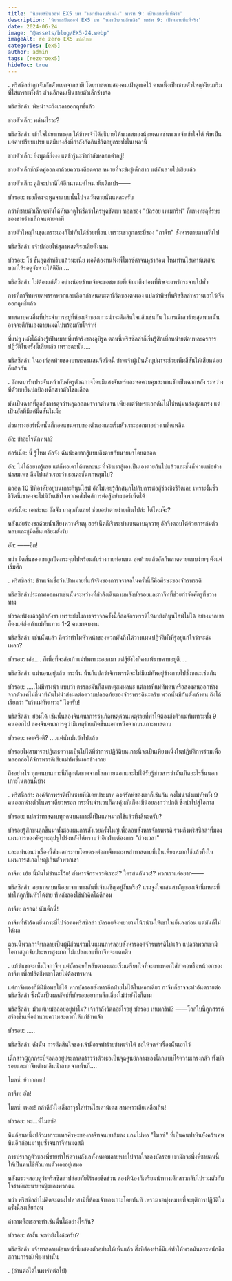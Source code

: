 ```yaml
---
title: 'นิยายสปินออฟ EX5 บท "หมาป่าดาบสีเพลิง" พาร์ท 9: เป้าหมายที่แท้จริง'
description: 'นิยายสปินออฟ EX5 บท "หมาป่าดาบสีเพลิง" พาร์ท 9: เป้าหมายที่แท้จริง'
date: 2024-06-24
image: "@assets/blog/EX5-24.webp"
imageAlt: re zero EX5 แปลไทย
categories: [ex5]
author: admin
tags: [rezeroex5]
hideToc: true
---
```

.
พริสซิลล่าถูกจับกักตัวแยกจากสามี โดยทาสดาบสองคนเฝ้าดูเธอไว้ คนหนึ่งเป็นชายตัวใหญ่เงียบขรึมที่ใส่เกราะทั้งตัว ส่วนอีกคนเป็นชายตัวเล็กช่างจ้อ

พริสซิลล่า: พิษน่าจะถึงเวลาออกฤทธิ์แล้ว

ชายตัวเล็ก: พล่ามไรวะ?

พริสซิลล่า: เข้าใจไม่ยากหรอก ให้ข้าพเจ้าได้อธิบายให้พวกสมองน้อยเฉกเช่นพวกเจ้าเข้าใจได้ พิษเป็นแค่คำเปรียบเปรย แต่มีบางสิ่งที่กำลังกัดกินชีวิตอยู่กระทั่งในเพลานี้

ชายตัวเล็ก: ยิ่งพูดก็ยิ่งงง แต่ข้ารู้นะว่ากำลังหลอกด่าอยู่!

ชายตัวเล็กชักมีดคู่ออกมาด้วยความเดือดดาล หมายที่จะข่มขู่เด็กสาว แต่มันสายไปเสียแล้ว

ชายตัวเล็ก: ดูสิจะปากดีได้อีกนานแค่ไหน ยัยเด็กเปร――

บัลรอย: เธอก็คงจะพูดจาแบบนั้นไปจนวันตายนั่นแหละครับ

กว่าที่ชายตัวเล็กจะทันได้หันมาดูให้ชัดว่าใครพูดขัดเขา หอกของ "บัลรอย เทเมกริฟ" ก็แทงทะลุศีรษะของชายร่างเล็กจนตายคาที่

ชายตัวใหญ่ในชุดเกราะเองก็ไม่ทันได้ช่วยเพื่อน เพราะเขาถูกกระบี่ของ "กาจีท" สังหารตายตามกันไป

พริสซิลล่า: เจ้าปล่อยให้สุภาพสตรีรอเสียตั้งนาน

บัลรอย: โธ่ ชั้นอุตส่าห์รีบแล้วนะเนี่ย พอดีต้องทนฟังพี่ไมลซ์ด่าจนหูชาก่อน ไหนท่านไฮเคาน์เตสจะบอกให้รอดูจังหวะให้ดีอีก....

พริสซิลล่า: ไม่ต้องแก้ตัว อย่างน้อยข้าพเจ้าจะขอชมเชยที่เจ้ามาถึงก่อนที่พิษจะแพร่กระจายไปทั่ว

การที่กาจีททรยศพรรคพวกและเลือกกำหนดชะตาชีวิตของตนเอง แปลว่าพิษที่พริสซิลล่าหว่านเอาไว้เริ่มออกฤทธิ์แล้ว

ทาสดาบคนอื่นที่ประจำการอยู่ที่ห้องเจ้าของเกาะน่าจะตัดสินใจแล้วเช่นกัน ในกรณีเลวร้ายสุดพวกนั้นอาจจะตีกันเองตายหมดไปพร้อมกับโจร่าห์

ที่แน่ๆ หลังได้ล่วงรู้เป้าหมายที่แท้จริงของอูบิรูค ตอนนี้พริสซิลล่าก็เริ่มรู้สึกเบื่อหน่ายต่อบทละครการปฏิวัติในครั้งนี้เสียแล้ว เพราะฉะนั้น....

พริสซิลล่า: ในองก์สุดท้ายของบทละครแสนจืดชืดนี้ ข้าพเจ้าผู้เป็นดั่งบุปผาจะช่วยเพิ่มสีสันให้เสียหน่อยก็แล้วกัน

.
อัลเดบารันประจันหน้ากับศัตรูตัวฉกาจโดยมีแสงจันทร์และหอควบคุมสะพานชักเป็นฉากหลัง ระหว่างที่ตัวเขายืนปกป้องเด็กสาวตัวโชกเลือด

มันเป็นฉากที่ดูอลังการดุจว่าหลุดออกมาจากตำนาน เพียงแต่ว่าพระเอกดันไม่ใช่หนุ่มหล่อสุดแกร่ง แต่เป็นอัลที่มีแค่มีดสั้นในมือ

ส่วนทางฮอร์เน็ตนั้นก็กอดแขนดาบของตัวเองและเริ่มหัวเราะออกมาอย่างเพลิดเพลิน

อัล: ขำอะไรนักหนา?

ฮอร์เน็ต: นี่ รู้ไหม อัลจัง ฉันน่ะอยากสู้แบบถึงตายกับนายมาโดยตลอด

อัล: ไม่ได้อยากรู้เลย แต่ก็พอเดาได้แหละนะ ที่จริงเราสู้เอาเป็นเอาตายกันไปแล้วและชั้นก็พ่ายแพ้อย่างน่าสมเพช ลืมไปแล้วเรอะว่าเธอเตะชั้นตกหลุมไป?

ตลอด 10 ปีที่อาศัยอยู่บนเกาะกินุนไฮฟ์ อัลไม่เคยรู้สึกสนุกไปกับการต่อสู้ช่วงชิงชีวิตเลย เพราะงั้นชั่วชีวิตนี้เขาคงจะไม่มีวันเข้าใจพวกคลั่งไคล้การต่อสู้อย่างฮอร์เน็ตได้

ฮอร์เน็ต: เอาล่ะนะ อัลจัง มาลุยกันเลย! ช่วยอย่าตายง่ายเกินไปล่ะ ได้ไหมจ๊ะ?

หลังเอ่ยร้องขอด้วยน้ำเสียงหวานรื่นหู ฮอร์เน็ตก็เริงระบำแขนดาบดุจวายุ อัลจึงตอบโต้ด้วยการก้มตัวหลบและชูมีดขึ้นเตรียมตั้งรับ

อัล: ――อึก!

ทว่า มีดสั้นของเขาถูกปัดกระจุยไปพร้อมกับร่างกายท่อนบน สุดท้ายแล้วอัลก็พลาดตายแบบง่ายๆ ตั้งแต่เริ่มศึก

.
พริสซิลล่า: ข้าพเจ้าเชื่อว่าเป้าหมายที่แท้จริงของการจราจลในครั้งนี้ก็คือศีรษะของจักรพรรดิ

พริสซิลล่าประกาศออกมาเช่นนั้นระหว่างที่กำลังเดินตามหลังบัลรอยและกาจีทที่ช่วยกำจัดศัตรูที่ขวางทาง

บัลรอยฟังแล้วรู้สึกกังขา เพราะยังไงการจราจลครั้งนี้ก็ล่อจักรพรรดิให้มายังกินุนไฮฟ์ไม่ได้ อย่างมากเขาก็คงแค่ส่งเก้าแม่ทัพเทวะ 1-2 คนมาจบงาน

พริสซิลล่า: เช่นนั้นแล้ว คิดว่าทำไมหัวหน้าของพวกมันถึงได้วางแผนปฏิวัติทั้งที่รู้อยู่แก่ใจว่าจะล้มเหลว?

บัลรอย: เอ่อ.... ก็เพื่อที่จะล่อเก้าแม่ทัพเทวะออกมา แต่สู้ยังไงก็คงแพ้ราบคาบอยู่ดี....

พริสซิลล่า: แน่นอนอยู่แล้ว กระนั้น นั่นก็แปลว่าจักรพรรดิจะไม่มีแม่ทัพอยู่ข้างกายไปชั่วขณะเช่นกัน

บัลรอย: .....ไม่มีทางน่า แบบว่า ตรรกะมันก็สมเหตุสมผลนะ แต่การที่แม่ทัพคนหรือสองคนออกห่างจากตัวแค่ไม่กี่นาทีมันไม่น่าส่งผลต่อความปลอดภัยของจักรพรรดินะครับ พวกนั้นมีกันตั้งเก้าคน ถึงได้เรียกว่า "เก้าแม่ทัพเทวะ" ไงครับ!

พริสซิลล่า: ย่อมได้ เช่นนั้นลองจินตนาการว่าเกิดเหตุด่วนเหตุร้ายที่ทำให้ต้องส่งตัวแม่ทัพเทวะทั้ง 9 คนออกไป ลองจินตนาการดูว่ามีเหตุร้ายเกิดขึ้นนอกเหนือจากบนเกาะทาสดาบ

บัลรอย: เอาจริงดิ? ....แต่นั่นมันบ้าไปแล้ว

บัลรอยไม่สามารถปฏิเสธความเป็นไปได้ที่ว่าการปฏิวัติบนเกาะนี้จะเป็นเพียงหนึ่งในปฏิบัติการร่วมเพื่อหลอกล่อให้จักรพรรดิเสียแม่ทัพชั้นเอกข้างกาย

ถึงอย่างไร ทุกคนบนเกาะนี้ก็ถูกตัดขาดจากโลกภายนอกและไม่ได้รับรู้ข่าวสารว่ามันเกิดอะไรขึ้นนอกเกาะในตอนนี้บ้าง

.
พริสซิลล่า: องค์จักรพรรดิเป็นชายที่มิเคยประมาท องค์รักษ์ของเขาก็เช่นกัน คงไม่น่าส่งแม่ทัพทั้ง 9 คนออกห่างตัวในคราเดียวหรอก กระนั้นจำนวนก็คนคุ้มกันก็คงมีน้อยลงกว่าปกติ ซึ่งนำไปสู่โอกาส

บัลรอย: แปลว่าทาสดาบทุกคนบนเกาะนี้เป็นแค่หมากใช้แล้วทิ้งสินะครับ?

บัลรอยรู้สึกขนลุกขึ้นมาทั้งต่อแผนการสังเวยครั้งใหญ่เพื่อลอบสังหารจักรพรรดิ รวมถึงพริสซิลล่าที่มองแผนการของศัตรูทะลุปรุโปร่งหลังได้ทราบว่าอีกฝ่ายต้องการ "ถ่วงเวลา"

และแน่นอนว่าเรื่องนี้ส่งผลกระทบโดยตรงต่อกาจีทและเหล่าทาสดาบที่เป็นเพียงหมากใช้แล้วทิ้งในแผนการสเกลใหญ่เกินตัวพวกเขา

กาจีท: เฮ้ย นี่มันไม่ขำนะโว้ย! สังหารจักรพรรดิเรอะ!? ใครสนกันวะ!? พวกเราแค่อยาก――

พริสซิลล่า: อยากหลบหนีออกจากทางตันที่เจ้าเผชิญอยู่งั้นหรือ? แรงจูงใจแสนสามัญของเจ้านี่แหละที่ทำให้ถูกปั่นหัวได้ง่าย ทีหลังลองใช้หัวคิดได้ดีก่อน

กาจีท: กรอด! นังเด็กนี่!

กาจีทที่หัวร้อนยื่นกระบี่ไปจ่อคอพริสซิลล่า บัลรอยจึงพยายามโน้วน้ามให้เขาใจเย็นลงก่อน แต่มันก็ไม่ได้ผล

ตอนนี้พวกกาจีทกลายเป็นผู้มีส่วนร่วมในแผนการลอบสังหารองค์จักรพรรดิไปแล้ว แปลว่าพวกเขามีโอกาสถูกจับประหารสูงมาก ไม่แปลกเลยที่กาจีทจะแตกตื่น

.
แม้ว่าเขาจะเห็นใจกาจีท แต่บัลรอยก็หลับตาลงและเริ่มเตรียมใจที่จะแทงหอกใส่ลำคอหรือหน้าอกของกาจีท เพื่อปลิดชีพเขาโดยไม่ต้องทรมาน

แต่กาจีทเองก็มีฝีมือพอใช้ได้ หากบัลรอยสังหารอีกฝ่ายไม่ได้ในหอกเดียว กาจีทก็อาจจะทำอันตรายต่อพริสซิลล่า ซึ่งนั่นเป็นผลลัพธ์ที่บัลรอยอยากหลีกเลี่ยงไม่ว่ายังไงก็ตาม

พริสซิลล่า: มัวแต่เหม่อลอยอยู่ทำไม? เจ้ากำลังวิตกอะไรอยู่ บัลรอย เทเมกริฟ? ――โลกใบนี้ถูกสรรค์สร้างขึ้นเพื่ออำนวยความสะดวกให้แก่ข้าพเจ้า

บัลรอย: .....

พริสซิลล่า: ดังนั้น การตัดสินใจของเจ้ามิอาจทำร้ายข้าพเจ้าได้ ขอให้จดจำเรื่องนั้นเอาไว้

เด็กสาวผู้ถูกกระบี่จ่อคออยู่ประกาศกร้าวว่าตัวเธอเป็นจุดศูนย์กลางของโลกแบบไร้ความเกรงกลัว ทั้งบัลรอยและกาจีทต่างกลืนน้ำลาย จากนั้นก็....

ไมลซ์: ย้าากกกก!

กาจีท: อั่ก!

ไมลซ์: เหอะ! กล้าดียังไงเล็งอาวุธใส่ท่านไฮเคาน์เตส สามหาวเสียเหลือเกิน!

บัลรอย: พะ...พี่ไมลซ์?

หินก้อนหนึ่งปลิวมากระแทกศีรษะของกาจีทจนเขาล้มลง แถมไม่พอ "ไมลซ์" ที่เป็นคนปาหินยังคว้าเศษหินอีกก้อนมาทุบซ้ำจนกาจีทหมดสติ

การปรากฏตัวของพี่ชายทำให้ความลังเลทั้งหมดมลายหายไปจากใจของบัลรอย เขามักจะพึ่งพี่ชายคนนี้ให้เป็นคนใช้หัวแทนตัวเองอยู่เสมอ

หลังตรวจสอบดูว่าพริสซิลล่าปล่อยภัยไร้รอยขีดข่วน สองพี่น้องก็เตรียมนำทางเด็กสาวกลับไปรวมตัวกับโจร่าห์และนายหญิงของพวกตน

ทว่า พริสซิลล่าไม่คิดจะตรงไปหาสามีที่ห้องเจ้าของเกาะโดยทันที เพราะเธอมุ่งหมายที่จะยุติการปฏิวัติในครั้งนี้ลงเสียก่อน

คำถามคือเธอจะทำเช่นนั้นได้อย่างไรกัน?

บัลรอย: ถ้างั้น จะทำยังไงล่ะครับ?

พริสซิลล่า: เจ้าทาสดาบก่อนหน้านี้แสดงตัวอย่างให้เห็นแล้ว สิ่งที่ต้องทำก็มีแค่ทำให้พวกมันตระหนักถึงสถานการณ์เพียงเท่านั้น

.
(อ่านต่อได้ในพาร์ทต่อไป)
